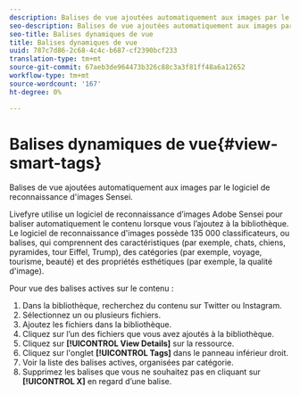 ```yaml
---
description: Balises de vue ajoutées automatiquement aux images par le logiciel de reconnaissance d'images Sensei.
seo-description: Balises de vue ajoutées automatiquement aux images par le logiciel de reconnaissance d'images Sensei.
seo-title: Balises dynamiques de vue
title: Balises dynamiques de vue
uuid: 787c7d86-2c68-4c4c-b687-cf2390bcf233
translation-type: tm+mt
source-git-commit: 67aeb3de964473b326c88c3a3f81ff48a6a12652
workflow-type: tm+mt
source-wordcount: '167'
ht-degree: 0%

---
```



# Balises dynamiques de vue{#view-smart-tags}

Balises de vue ajoutées automatiquement aux images par le logiciel de reconnaissance d&#39;images Sensei.

Livefyre utilise un logiciel de reconnaissance d’images Adobe Sensei pour baliser automatiquement le contenu lorsque vous l’ajoutez à la bibliothèque. Le logiciel de reconnaissance d&#39;images possède 135 000 classificateurs, ou balises, qui comprennent des caractéristiques (par exemple, chats, chiens, pyramides, tour Eiffel, Trump), des catégories (par exemple, voyage, tourisme, beauté) et des propriétés esthétiques (par exemple, la qualité d&#39;image).

Pour vue des balises actives sur le contenu :

1. Dans la bibliothèque, recherchez du contenu sur Twitter ou Instagram.
1. Sélectionnez un ou plusieurs fichiers.
1. Ajoutez les fichiers dans la bibliothèque.
1. Cliquez sur l’un des fichiers que vous avez ajoutés à la bibliothèque.
1. Cliquez sur **[!UICONTROL View Details]** sur la ressource.
1. Cliquez sur l&#39;onglet **[!UICONTROL Tags]** dans le panneau inférieur droit.
1. Voir la liste des balises actives, organisées par catégorie.
1. Supprimez les balises que vous ne souhaitez pas en cliquant sur **[!UICONTROL X]** en regard d’une balise.


